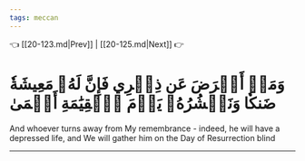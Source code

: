 ```yaml
---
tags: meccan
---
```


👈 [[20-123.md|Prev]] | [[20-125.md|Next]] 👉

# وَمَنۡ أَعۡرَضَ عَن ذِكۡرِي فَإِنَّ لَهُۥ مَعِيشَةٗ ضَنكٗا وَنَحۡشُرُهُۥ يَوۡمَ ٱلۡقِيَٰمَةِ أَعۡمَىٰ

And whoever turns away from My remembrance - indeed, he will have a depressed life, and We will gather him on the Day of Resurrection blind

---

